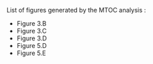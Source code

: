List of figures generated by the MTOC analysis :
- Figure 3.B
- Figure 3.C
- Figure 3.D 
- Figure 5.D
- Figure 5.E
